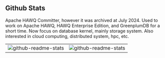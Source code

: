 ## Github Stats

Apache HAWQ Committer, however it was archived at July 2024.
Used to work on Apache HAWQ, HAWQ Enterprise Edition, and GreenplumDB for a short time.
Now focus on database kernel, mainly storage system. Also interested in cloud computing, distributed system, hpc, etc.

<table>
<tr>
<td>
<center>
<picture>
<source media="(prefers-color-scheme: dark)" srcset="https://github-readme-stats.vercel.app/api?username=stanlyxiang&show_icons=true&hide_border=true&theme=vue-dark">
<source media="(prefers-color-scheme: light)" srcset="https://github-readme-stats.vercel.app/api?username=stanlyxiang&show_icons=true&hide_border=true&theme=vue">
<img alt="github-readme-stats" src="https://github-readme-stats.vercel.app/api?username=stanlyxiang&show_icons=true&hide_border=true&theme=vue-dark">
</picture>
</enter>
</td>
<td>
<center>
<picture>
<source media="(prefers-color-scheme: dark)" srcset="https://github-readme-stats.vercel.app/api/top-langs/?username=stanlyxiang&layout=compact&langs_count=8&show_icons=true&hide_border=true&theme=vue-dark">
<source media="(prefers-color-scheme: light)" srcset="https://github-readme-stats.vercel.app/api/top-langs/?username=stanlyxiang&layout=compact&langs_count=8&show_icons=true&hide_border=true&theme=vue">
<img alt="github-readme-stats" src="https://github-readme-stats.vercel.app/api/top-langs/?username=stanlyxiang&layout=compact&langs_count=8&show_icons=true&hide_border=true&theme=vue-dark">
</picture>
</enter>
</td>
</tr>
</table>
